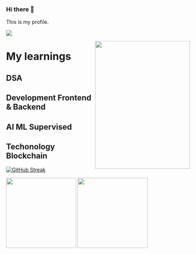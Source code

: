 ### Hi there 👋 


<!--
**Kd-Here/Kd-Here** is a ✨ _special_ ✨ repository because its `README.md` (this file) appears on your GitHub profile.

Here are some ideas to get you started:

- 🔭 I’m currently working on ...
- 🌱 I’m currently learning ...
- 👯 I’m looking to collaborate on ...
- 🤔 I’m looking for help with ...
- 💬 Ask me about ...
- 📫 How to reach me: ...
- 😄 Pronouns: ...
- ⚡ Fun fact: ...
-->This is my profile.
![](https://komarev.com/ghpvc/?username=Kd-Here&label=Profile+Visitor&color=yellow)

<img align="right" width="260" height="350" src="https://user-images.githubusercontent.com/90677747/210197919-994403ae-e430-45f5-bd94-59e300c7a642.gif">




<h1> My learnings   
<h2> DSA  
<h2> Development Frontend & Backend
<h2> AI ML Supervised
<h2> Techonology Blockchain</h2></h1>
<!-- [![willianrod's wakatime stats](https://github-readme-stats.vercel.app/api/wakatime?username=willianrod)](https://github.com/anuraghazra/github-readme-stats)
  -->
 
<!--  ![Language Counts](https://github-readme-stats.vercel.app/api/top-langs/?username=kd-here&layout=compact&exclude_repo=Machine-Learning,Machine-Learning_Modules,AutonomousCar)
<!-- Here exclude repo is for hiding the repo count so add which you want to hide  -->
 
 [![GitHub Streak](https://github-readme-streak-stats.herokuapp.com?user=kd-here&theme=radical&hide_border=true&border_radius=3.8)](https://git.io/streak-stats)


  <a><img src="https://denvercoder1-github-readme-stats.vercel.app/api/?username=kd-here&show_icons=true&include_all_commits=true&count_private=true&theme=radical&hide_border=true" height="192px"/></a>
  <a><img src="https://github-readme-stats.vercel.app/api/top-langs/?username=kd-here&langs_count=5&layout=compact&theme=radical&hide_border=true&&&exclude_repo=Machine-Learning,Machine-Learning_Modules,AutonomousCar" height="192px"/></a>
